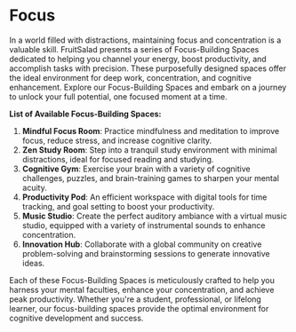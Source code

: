 # Focus

In a world filled with distractions, maintaining focus and concentration is a valuable skill. FruitSalad presents a series of Focus-Building Spaces dedicated to helping you channel your energy, boost productivity, and accomplish tasks with precision. These purposefully designed spaces offer the ideal environment for deep work, concentration, and cognitive enhancement. Explore our Focus-Building Spaces and embark on a journey to unlock your full potential, one focused moment at a time.

**List of Available Focus-Building Spaces:**

1. **Mindful Focus Room**: Practice mindfulness and meditation to improve focus, reduce stress, and increase cognitive clarity.
2. **Zen Study Room**: Step into a tranquil study environment with minimal distractions, ideal for focused reading and studying.
3. **Cognitive Gym**: Exercise your brain with a variety of cognitive challenges, puzzles, and brain-training games to sharpen your mental acuity.
4. **Productivity Pod**: An efficient workspace with digital tools for time tracking, and goal setting to boost your productivity.
5. **Music Studio**: Create the perfect auditory ambiance with a virtual music studio, equipped with a variety of instrumental sounds to enhance concentration.
6. **Innovation Hub**: Collaborate with a global community on creative problem-solving and brainstorming sessions to generate innovative ideas.

Each of these Focus-Building Spaces is meticulously crafted to help you harness your mental faculties, enhance your concentration, and achieve peak productivity. Whether you're a student, professional, or lifelong learner, our focus-building spaces provide the optimal environment for cognitive development and success.
